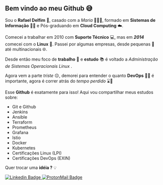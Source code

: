 ## Bem vindo ao meu Github 😅

Sou o **Rafael Delfim** 🧑, casado com a *Maria* 👰🤵💖, formado em **Sistemas de Informação** 👨‍🎓 e Pós-graduando em **Cloud Computing** ☁️.

Comecei a trabalhar em 2010 com **Suporte Técnico** 💻, mas em ***2014*** comecei com o **Linux** 🐧. Passei por algumas empresas, desde pequenas 🏢 até multinacionais 🌐.

Desde então meu foco de **trabalho**  💼 e **estudo** 📚 é voltado a *Administração de Sistemas Operacionais  Linux* .

Agora vem a parte *triste* 😔, demorei para entender o quanto **DevOps** 👨‍💻 é importante, agora é correr atrás do *tempo perdido* ⌛️🏃

Esse **Github** é exatamente para isso! Aqui vou compartilhar meus estudos sobre:

 - Git e Github 
 - Jenkins 
 - Ansible 
 - Terraform
 - Prometheus
 - Grafana
 - Istio
 - Docker
 - Kubernetes
 - Certificações Linux (LPI)
 - Certificações DevOps (EXIN)

Quer trocar uma **idéia ?** 💡 

[![Linkedin Badge](https://img.shields.io/badge/LinkedIn-0077B5?style=for-the-badge&logo=linkedin&logoColor=white&link=https://www.linkedin.com/in/rafaeldelfim/)](https://www.linkedin.com/in/rafaeldelfim/)[
![ProtonMail Badge](https://img.shields.io/badge/ProtonMail-8B89CC?style=for-the-badge&logo=protonmail&logoColor=white&link=mailto:rafaeldelfim@pm.me/)
](mailto:rafaeldelfim@pm.me)

